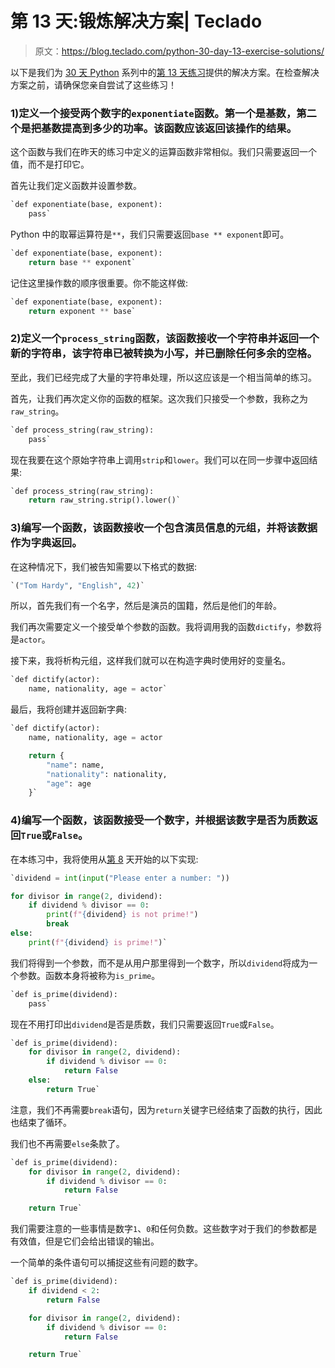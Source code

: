 # 第 13 天:锻炼解决方案| Teclado

> 原文：<https://blog.teclado.com/python-30-day-13-exercise-solutions/>

以下是我们为 [30 天 Python](https://blog.teclado.com/30-days-of-python/) 系列中的[第 13 天练习](/30-days-of-python/python-30-day-13-return-statements)提供的解决方案。在检查解决方案之前，请确保您亲自尝试了这些练习！

### 1)定义一个接受两个数字的`exponentiate`函数。第一个是基数，第二个是把基数提高到多少的功率。该函数应该返回该操作的结果。

这个函数与我们在昨天的练习中定义的运算函数非常相似。我们只需要返回一个值，而不是打印它。

首先让我们定义函数并设置参数。

```py
`def exponentiate(base, exponent):
    pass` 
```

Python 中的取幂运算符是`**`，我们只需要返回`base ** exponent`即可。

```py
`def exponentiate(base, exponent):
    return base ** exponent` 
```

记住这里操作数的顺序很重要。你不能这样做:

```py
`def exponentiate(base, exponent):
    return exponent ** base` 
```

### 2)定义一个`process_string`函数，该函数接收一个字符串并返回一个新的字符串，该字符串已被转换为小写，并已删除任何多余的空格。

至此，我们已经完成了大量的字符串处理，所以这应该是一个相当简单的练习。

首先，让我们再次定义你的函数的框架。这次我们只接受一个参数，我称之为`raw_string`。

```py
`def process_string(raw_string):
    pass` 
```

现在我要在这个原始字符串上调用`strip`和`lower`。我们可以在同一步骤中返回结果:

```py
`def process_string(raw_string):
    return raw_string.strip().lower()` 
```

### 3)编写一个函数，该函数接收一个包含演员信息的元组，并将该数据作为字典返回。

在这种情况下，我们被告知需要以下格式的数据:

```py
`("Tom Hardy", "English", 42)` 
```

所以，首先我们有一个名字，然后是演员的国籍，然后是他们的年龄。

我们再次需要定义一个接受单个参数的函数。我将调用我的函数`dictify`，参数将是`actor`。

接下来，我将析构元组，这样我们就可以在构造字典时使用好的变量名。

```py
`def dictify(actor):
    name, nationality, age = actor` 
```

最后，我将创建并返回新字典:

```py
`def dictify(actor):
    name, nationality, age = actor

    return {
        "name": name,
        "nationality": nationality,
        "age": age
    }` 
```

### 4)编写一个函数，该函数接受一个数字，并根据该数字是否为质数返回`True`或`False`。

在本练习中，我将使用从[第 8](/30-days-of-python/python-30-day-8-while-loops/) 天开始的以下实现:

```py
`dividend = int(input("Please enter a number: "))

for divisor in range(2, dividend):
    if dividend % divisor == 0:
        print(f"{dividend} is not prime!")
        break
else:
    print(f"{dividend} is prime!")` 
```

我们将得到一个参数，而不是从用户那里得到一个数字，所以`dividend`将成为一个参数。函数本身将被称为`is_prime`。

```py
`def is_prime(dividend):
    pass` 
```

现在不用打印出`dividend`是否是质数，我们只需要返回`True`或`False`。

```py
`def is_prime(dividend):
    for divisor in range(2, dividend):
        if dividend % divisor == 0:
            return False
    else:
        return True` 
```

注意，我们不再需要`break`语句，因为`return`关键字已经结束了函数的执行，因此也结束了循环。

我们也不再需要`else`条款了。

```py
`def is_prime(dividend):
    for divisor in range(2, dividend):
        if dividend % divisor == 0:
            return False

    return True` 
```

我们需要注意的一些事情是数字`1`、`0`和任何负数。这些数字对于我们的参数都是有效值，但是它们会给出错误的输出。

一个简单的条件语句可以捕捉这些有问题的数字。

```py
`def is_prime(dividend):
    if dividend < 2:
        return False

    for divisor in range(2, dividend):
        if dividend % divisor == 0:
            return False

    return True` 
```